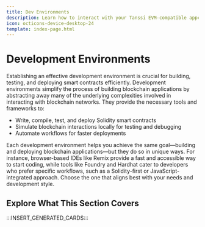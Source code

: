 ```yaml
---
title: Dev Environments
description: Learn how to interact with your Tanssi EVM-compatible appchain through the Ethereum API with different Ethereum tools like Remix, Hardhat, Foundry, and more.
icon: octicons-device-desktop-24
template: index-page.html
---
```


# Development Environments

Establishing an effective development environment is crucial for building, testing, and deploying smart contracts efficiently. Development environments simplify the process of building blockchain applications by abstracting away many of the underlying complexities involved in interacting with blockchain networks. They provide the necessary tools and frameworks to:

- Write, compile, test, and deploy Solidity smart contracts
- Simulate blockchain interactions locally for testing and debugging
- Automate workflows for faster deployments

Each development environment helps you achieve the same goal—building and deploying blockchain applications—but they do so in unique ways. For instance, browser-based IDEs like Remix provide a fast and accessible way to start coding, while tools like Foundry and Hardhat cater to developers who prefer specific workflows, such as a Solidity-first or JavaScript-integrated approach. Choose the one that aligns best with your needs and development style.

## Explore What This Section Covers

:::INSERT_GENERATED_CARDS:::
